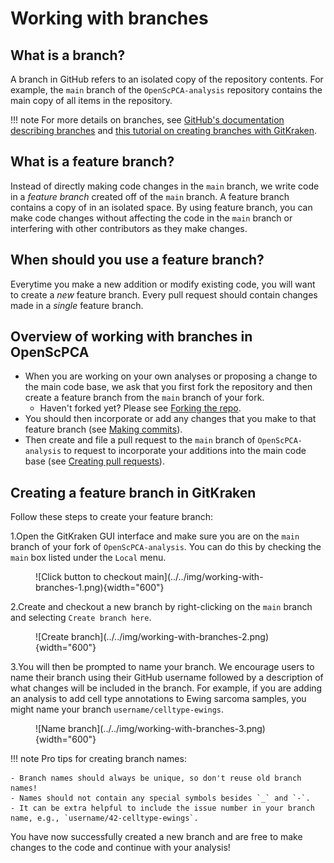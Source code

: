 # Working with branches

## What is a branch?

A branch in GitHub refers to an isolated copy of the repository contents.
For example, the `main` branch of the `OpenScPCA-analysis` repository contains the main copy of all items in the repository.

!!! note
    For more details on branches, see [GitHub's documentation describing branches](https://docs.github.com/en/pull-requests/collaborating-with-pull-requests/proposing-changes-to-your-work-with-pull-requests/about-branches) and [this tutorial on creating branches with GitKraken](https://www.gitkraken.com/learn/git/problems/create-git-branch).


## What is a feature branch?

Instead of directly making code changes in the `main` branch, we write code in a _feature branch_ created off of the `main` branch.
A feature branch contains a copy of in an isolated space.
By using feature branch, you can make code changes without affecting the code in the `main` branch or interfering with other contributors as they make changes.

## When should you use a feature branch?

Everytime you make a new addition or modify existing code, you will want to create a _new_ feature branch.
Every pull request should contain changes made in a _single_ feature branch.

## Overview of working with branches in OpenScPCA

- When you are working on your own analyses or proposing a change to the main code base, we ask that you first fork the repository and then create a feature branch from the `main` branch of your fork.
    - Haven't forked yet? Please see [Forking the repo](STUB-LINK).
- You should then incorporate or add any changes that you make to that feature branch (see [Making commits](STUB-LINK)).
- Then create and file a pull request to the `main` branch of `OpenScPCA-analysis` to request to incorporate your additions into the main code base (see [Creating pull requests](STUB-LINK)).

## Creating a feature branch in GitKraken

Follow these steps to create your feature branch:

1.Open the GitKraken GUI interface and make sure you are on the `main` branch of your fork of `OpenScPCA-analysis`.
You can do this by checking the `main` box listed under the `Local` menu.

<figure markdown="span">
    ![Click button to checkout main](../../img/working-with-branches-1.png){width="600"}
</figure>

2.Create and checkout a new branch by right-clicking on the `main` branch and selecting `Create branch here`.

<figure markdown="span">
    ![Create branch](../../img/working-with-branches-2.png){width="600"}
</figure>

3.You will then be prompted to name your branch.
We encourage users to name their branch using their GitHub username followed by a description of what changes will be included in the branch.
For example, if you are adding an analysis to add cell type annotations to Ewing sarcoma samples, you might name your branch `username/celltype-ewings`.

<figure markdown="span">
    ![Name branch](../../img/working-with-branches-3.png){width="600"}
</figure>

!!! note
    Pro tips for creating branch names:

    - Branch names should always be unique, so don't reuse old branch names!
    - Names should not contain any special symbols besides `_` and `-`.
    - It can be extra helpful to include the issue number in your branch name, e.g., `username/42-celltype-ewings`.


You have now successfully created a new branch and are free to make changes to the code and continue with your analysis!
